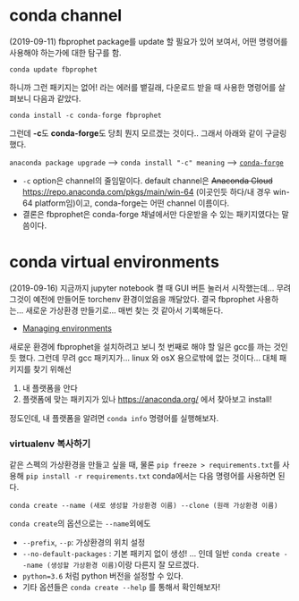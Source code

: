# conda channel
(2019-09-11) fbprophet package를 update 할 필요가 있어 보여서, 어떤 명령어를 사용해야 하는가에 대한 탐구를 함. 
```shell 
conda update fbprophet
```
하니까 그런 패키지는 없어! 라는 에러를 뱉길래, 다운로드 받을 때 사용한 명령어를 살펴보니 다음과 같았다.
```shell
conda install -c conda-forge fbprophet
```

그런데 **-c**도 **conda-forge**도 당최 뭔지 모르겠는 것이다.. 그래서 아래와 같이 구글링 했다. <br>

```anaconda package upgrade``` --> ```conda install "-c" meaning``` --> [```conda-forge```](https://conda-forge.org/docs/)

- ```-c``` option은 channel의 줄임말이다. default channel은 ~~Anaconda Cloud~~ https://repo.anaconda.com/pkgs/main/win-64 (이곳인듯 하다/내 경우 win-64 platform임)이고, conda-forge는 어떤 channel 이름이다.
- 결론은 fbprophet은 conda-forge 채널에서만 다운받을 수 있는 패키지였다는 말씀이다.


# conda virtual environments
(2019-09-16) 지금까지 jupyter notebook 켤 때 GUI 버튼 눌러서 시작했는데... 무려 그것이 예전에 만들어둔 torchenv 환경이었음을 깨달았다.
결국 fbprophet 사용하는... 새로운 가상환경 만들기로... 매번 찾는 것 같아서 기록해둔다. <br>
- [Managing environments](https://docs.conda.io/projects/conda/en/latest/user-guide/tasks/manage-environments.html)

새로운 환경에 fbprophet을 설치하려고 보니 첫 번째로 해야 할 일은 gcc를 까는 것인듯 했다. 그런데 무려 gcc 패키지가... linux 와 osX 용으로밖에 없는 것이다... 대체 패키지를 찾기 위해선

1. 내 플랫폼을 안다
2. 플랫폼에 맞는 패키지가 있나 https://anaconda.org/ 에서 찾아보고 install!

정도인데, 내 플랫폼을 알려면 ```conda info``` 명령어를 실행해보자. 

### virtualenv 복사하기
같은 스펙의 가상환경을 만들고 싶을 때, 물론 ```pip freeze > requirements.txt```를 사용해 ```pip install -r requirements.txt```
conda에서는 다음 명령어를 사용하면 된다. 
```shell
conda create --name (새로 생성할 가상환경 이름) --clone (원래 가상환경 이름)
```
```conda create```의 옵션으로는 ```--name```외에도
- ```--prefix```, ```--p```: 가상환경의 위치 설정
- ```--no-default-packages``` : 기본 패키지 없이 생성! ... 인데 일반 ```conda create --name (생성할 가상환경 이름)```이랑 다른지 잘 모르겠다.
- ```python=3.6``` 처럼 python 버전을 설정할 수 있다.
- 기타 옵션들은 ```conda create --help``` 를 통해서 확인해보자!
